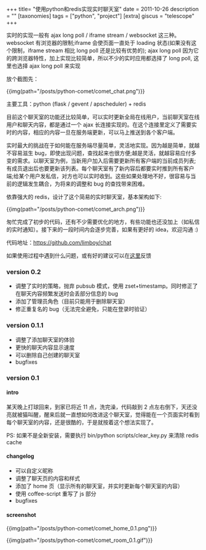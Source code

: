 +++
title= "使用python和redis实现实时聊天室"
date = 2011-10-26
description = ""
[taxonomies]
tags = ["python", "project"]
[extra]
giscus = "telescope"
+++

实时的实现一般有 ajax long poll / iframe stream / websocket 这三种。websocket 有浏览器的限制;iframe 会使页面一直处于 loading 状态(如果没有这个限制，iframe stream 相比 long poll 还是比较有优势的); ajax long poll 因为它的跨浏览器特性，加上实现比较简单，所以不少的实时应用都选择了 long poll, 这里也选择 ajax long poll 来实现

放个截图先：

{{img(path="/posts/python-comet/comet_chat.png")}}

主要工具：python (flask / gevent / apscheduler) + redis

目前这个聊天室的功能还比较简单，可以实时更新全局在线用户，当前聊天室在线用户和聊天内容，都是通过一个 ajax 长连接实现的。在这个连接里定义了需要实时的内容，相应的内容一旦在服务端更新，可以马上推送到各个客户端。

实时最大的挑战在于如何能在服务端尽量简单，灵活地实现。因为越是简单，就越不容易滋生 bug，即使出现问题，查找起来也很方便;越是灵活，就越容易应付多变的需求。以聊天室为例，当新用户加入后需要更新所有客户端的当前成员列表;有成员退出后也要更新该列表。每个聊天室有了新内容后都要实时推到所有客户端;给某个用户发私信，对方也可以实时收到。这些如果处理地不好，很容易与当前的逻辑发生耦合，为将来的调整和 bug 的查找带来困难。

依靠强大的 redis，设计了这个简易的实时聊天室，基本架构如下:

{{img(path="/posts/python-comet/comet_arch.png")}}

匆忙完成了初步的代码，还有不少需要优化的地方，有些功能也还没加上（如私信的实时通知）。接下来的一段时间内会逐步完善，如果有更好的 idea，欢迎沟通 :)

代码地址：<a href="https://github.com/limboy/chat">https://github.com/limboy/chat</a>

如果使用过程中遇到什么问题，或有好的建议可以在<a href="https://github.com/limboy/chat/issues">这里</a>反馈

### version 0.2

- 调整了实时的策略，抛弃 pubsub 模式，使用 zset+timestamp。同时修正了在聊天内容频繁发送时会丢部分信息的 bug
- 添加了管理员角色（目前只能用于删除聊天室）
- 修正重复名的 bug（无法完全避免，只能在登录时验证）

### version 0.1.1

- 调整了添加聊天室的体验
- 更快的聊天内容显示速度
- 可以删除自己创建的聊天室
- bugfixes

### version 0.1

#### intro

某天晚上打球回来，到家已将近 11 点，洗完澡，代码敲到 2 点左右倒下，天还没亮就被猫叫醒，醒来后就一直想如何改进这个聊天室，觉得能在一个页面实时看到每个聊天室的内容，还是很酷的，于是就按着这个想法实现了。

PS: 如果不是全新安装，需要执行 bin/python scripts/clear_key.py 来清除 redis cache

#### changelog

- 可以自定义昵称
- 调整了聊天页的内容和样式
- 添加了 home 页（显示所有的聊天室，并实时更新每个聊天室的内容）
- 使用 coffee-script 重写了 js 部分
- bugfixes

#### screenshot

{{img(path="/posts/python-comet/comet_home_0.1.png")}}

{{img(path="/posts/python-comet/comet_room_0.1.gif")}}
